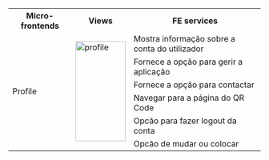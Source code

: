 <table>
  <tr>
    <th>Micro-frontends</th>
    <th>Views</th>
    <th>FE services</th>
  </tr>
  <tr>
    <td rowspan="6">Profile</td>
    <td rowspan="6"><img src="../image/profile.png" alt="profile" width="100" height="200"></td>
    <td>Mostra informação sobre a conta do utilizador</td>
  </tr>
  <tr>
    <td>Fornece a opção para gerir a aplicação</td>
  </tr> 
   <tr>
    <td>Fornece a opção para contactar</td>
  </tr> 
  <tr>
    <td>Navegar para a página do QR Code</td>
  </tr> 
   <tr>
    <td>Opcão para fazer logout da conta</td>
  </tr> 
   <tr>
    <td>Opcão de mudar ou colocar</td>
  </tr> 
</table>
